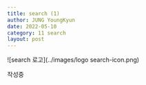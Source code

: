 ```yaml
---
title: search (1)
author: JUNG YoungKyun
date: 2022-05-10
category: 11 search
layout: post
---
```


![search 로고](../images/logo search-icon.png)

작성중